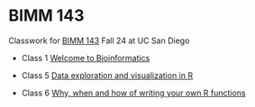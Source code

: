 # BIMM 143

Classwork for [BIMM 143](https://bioboot.github.io/bimm143_F24/) Fall 24 at UC San Diego

- Class 1 [Welcome to Bioinformatics](https://github.com/thoitran03/bimm143/blob/main/Lab%201/BIMM%20143%20Lab%201.pdf)

- Class 5 [Data exploration and visualization in R](https://github.com/thoitran03/bimm143/blob/main/Lab%205/Lab%205.md)

- Class 6 [Why, when and how of writing your own R functions](https://github.com/thoitran03/bimm143/blob/main/Lab%206/Lab%206.md)
